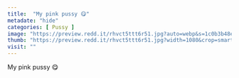 ```yaml
---
title:  "My pink pussy 😋"
metadate: "hide"
categories: [ Pussy ]
image: "https://preview.redd.it/rhvct5ttt6r51.jpg?auto=webp&s=1c0b3b48e57e1c4ffa6e5179620554f95cbabedb"
thumb: "https://preview.redd.it/rhvct5ttt6r51.jpg?width=1080&crop=smart&auto=webp&s=03c4f9d9b292106399d87fdece8bb25fa29bf6c8"
visit: ""
---
```

My pink pussy 😋

